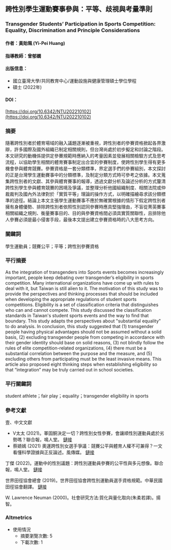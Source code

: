 ## 跨性別學生運動賽事參與：平等、歧視與考量準則

### Transgender Students’ Participation in Sports Competition: Equality, Discrimination and Principle Considerations

#### 作者：黃貽珮 (Yi-Pei Huang)

#### 指導教師：曾郁嫻

#### 出版信息：
- 國立臺灣大學/共同教育中心/運動設施與健康管理碩士學位學程
- 碩士 (2022年)

#### DOI：
[https://doi.org/10.6342/NTU202210102](https://doi.org/10.6342/NTU202210102)

### 摘要

隨著跨性別者於體育場域的融入議題逐漸被重視，跨性別者的參賽資格掀起各界激辯，許多國際及國外組織已制定相關規則，但台灣尚處於初步擬定和討論之階段。本文研究的動機係提供定參賽規範時應納入的考量因素並發展相關檢驗方式及思考流程，以協助學生相關的體育賽事制定出合宜的參賽制度，使跨性別學生得有更多機會參與體育競賽。參賽資格是一套分類標準，界定選手們的參賽組別，本文探討的正是台灣學生運動賽事中的分類標準，及制定分類方式時可參考之依據。本文蒐集跨性別者的文獻、其參與體育賽事的報導，透過文獻分析及論述分析的方式釐清跨性別學生參與體育競賽的困境及爭議，並整理分析他國組織制度、相關法院或仲裁裁判及國內外法律對於「實質平等」理論的操作方式，以明確描繪尋求該分類標準的途徑。結論上本文主張學生運動賽事不應於無確實根據的情形下假定跨性別者擁有身體優勢、排除跨性別者依照性別認同參賽時應具堅強理由，不盲從菁英賽事相關組織之規則、衡量賽事目的、目的與參賽資格間必須具實質關聯性，且排除他人參賽必須是最小侵害手段，最後本文提出建立參賽資格時的八大思考方向。

### 關鍵詞

學生運動員；競賽公平；平等；跨性別參賽資格

### 平行摘要

As the integration of transgenders into Sports events becomes increasingly important, people keep debating over transgender’s eligibility in sports competition. Many international organizations have come up with rules to deal with it, but Taiwan is still alien to it. The motivation of this study was to provide the perspectives and thinking processes that should be included when developing the appropriate regulations of student sports competitions. Eligibility is a set of classification criteria that distinguishes who can and cannot compete. This study discussed the classification standards in Taiwan's student sports events and the way to find that boundary. This study adapts the perspectives about "substantial equality" to do analysis. In conclusion, this study suggested that (1) transgender people having physical advantages should not be assumed without a solid basis, (2) excluding transgender people from competing in accordance with their gender identity should base on solid reasons, (3) not blindly follow the rules of elite competition-related organizations, (4) there must be a substantial correlation between the purpose and the measure, and (5) excluding others from participating must be the least invasive means. This article also proposed eight thinking steps when establishing eligibility so that “integration” may be truly carried out in school societies.

### 平行關鍵詞

student athlete；fair play；equality；transgender eligibility in sports

### 參考文獻

壹、中文文獻

- V太太 (2021)。睪固酮決定一切？跨性別女性參賽，會讓順性別運動員處於劣勢嗎？聯合報，鳴人堂。 [鏈接](https://opinion.udn.com/opinion/story/120732/5644213)
- 蔡娪嫣 (2021) 奧運跨性別女選手爭議：競賽公平與體育人權不可兼得？一文看懂科學證據與正反論述。風傳媒。 [鏈接](https://www.storm.mg/article/3844637?page=1)

丁傑 (2022)。運動中的性別議題：跨性別運動員參賽的公平性與多元想像。聯合報，鳴人堂。 [鏈接](https://opinion.udn.com/opinion/story/122354/6080166)

世界田徑協會總會 (2019)。世界田徑協會跨性別運動員選手資格規範。中華民國田徑協會翻譯。 [鏈接](https://bit.ly/2oRUEgP)

W. Lawrence Neuman (2000)。社會研究方法:質化與量化取向(朱柔若譯)。揚智。

### Altmetrics

- 使用情況
  - 摘要瀏覽次數: 5
  - 下載次數: 1